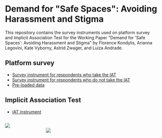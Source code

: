 # Demand for "Safe Spaces": Avoiding Harassment and Stigma

This repository contains the survey instruments used on platform survey and Implicit Association Test for the Working Paper "Demand for 'Safe Spaces': Avoiding Harassment and Stigma" by Florence Kondylis, Arianna Legovini, Kate Vyborny, Astrid Zwager, and Luiza Andrade.

## Platform survey
- [Survey instrument for respondents who take the IAT](https://github.com/worldbank/rio-safe-space/blob/master/Online%20Appendices/Supplemental%20Material/Platform%20survey%20%26%20IAT/Survey%20instruments/Platform%20survey%20questionnaire/rio_pinkcar_survey_final.xlsx)
- [Survey instrument for respondents who do not take the IAT](https://github.com/worldbank/rio-safe-space/blob/master/Online%20Appendices/Supplemental%20Material/Platform%20survey%20%26%20IAT/Survey%20instruments/Platform%20survey%20questionnaire/rio_pinkcar_survey_iat_final.xlsx)
- [Pre-loaded data](https://github.com/worldbank/rio-safe-space/blob/master/Online%20Appendices/Supplemental%20Material/Platform%20survey%20%26%20IAT/Survey%20instruments/Platform%20survey%20questionnaire/rio_id.csv)

## Implicit Association Test
- [IAT instrument](https://github.com/worldbank/rio-safe-space/blob/master/Online%20Appendices/Supplemental%20Material/Platform%20survey%20%26%20IAT/Survey%20instruments/IAT%20Instrument.md)

## 
<div class = "row">
  <div class = "column" style = "width:30%">
    <img src="https://github.com/worldbank/rio-safe-space/blob/master/img/wb.png" align = "left">
  </div>
  <div class = "column" style = "width:30%">
    <img src="https://github.com/worldbank/rio-safe-space/blob/master/img/i2i.png" align = "right">
  </div>
</div>
 
